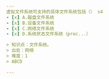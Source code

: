 ```yaml
---
虚拟文件系统可支持的具体文件系统包括（） s4
- [x] A.磁盘文件系统
- [x] B.设备文件系统
- [x] C.网络文件系统
- [x] D.系统状态文件系统（proc...）

> 知识点：文件系统。
> 出处：网络
> 难度：1
> ABCD

---
```

